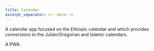 ```yaml
---
title: Calendar
excerpt_separator: <!--more-->
---
```


A calendar app focused on the Ethiopic calendar and which provides conversions to the Julian/Gregorian and Islamic calendars.

<!--more-->

A PWA.